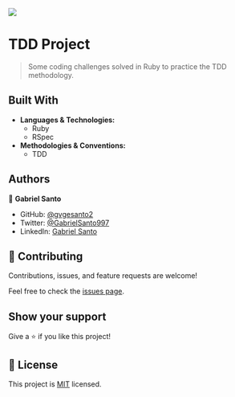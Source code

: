 ![](https://img.shields.io/badge/Microverse-blueviolet)

# TDD Project

> Some coding challenges solved in Ruby to practice the TDD methodology.

## Built With

- **Languages & Technologies:**
  - Ruby
  - RSpec
- **Methodologies & Conventions:**
  - TDD

## Authors

👤 **Gabriel Santo**

- GitHub: [@gvgesanto2](https://github.com/gvgesanto2)
- Twitter: [@GabrielSanto997](https://twitter.com/GabrielSanto997)
- LinkedIn: [Gabriel Santo](https://linkedin.com/in/gabriel-santo-5882a71b2/)

## 🤝 Contributing

Contributions, issues, and feature requests are welcome!

Feel free to check the [issues page](../../issues/).

## Show your support

Give a ⭐️ if you like this project!

## 📝 License

This project is [MIT](./MIT.md) licensed.
